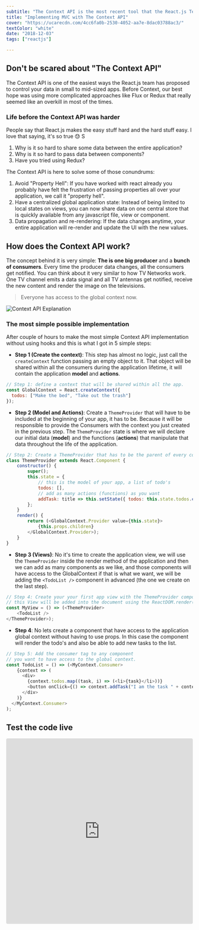 ```yaml
---
subtitle: "The Context API is the most recent tool that the React.js Team has made available to handle your application data flow. It is the perfect companion for building small to mid-sized applications without the need of Flux or Redux"
title: "Implementing MVC with The Context API"
cover: "https://ucarecdn.com/4cc6fa0b-2530-4052-aa7e-8dac03788ac3/"
textColor: "white"
date: "2018-12-03"
tags: ["reactjs"]

---
```


## Don't be scared about "The Context API"

The Context API is one of the easiest ways the React.js team has proposed to control your data in small to mid-sized apps. Before Context, our best hope was using more complicated approaches like Flux or Redux that really seemed like an overkill in most of the times.

### Life before the Context API was harder

People say that React.js makes the easy stuff hard and the hard stuff easy. I love that saying, it's so true :sweat: S

1. Why is it so hard to share some data between the entire application?
2. Why is it so hard to pass data between components?
3. Have you tried using Redux? 

The Context API is here to solve some of those conundrums:

1. Avoid "Property Hell": If you have worked with react already you probably have felt the frustration of passing properties all over your application, we call it "property hell". 
2. Have a centralized global application state: Instead of being limited to local states on views, you can now share data on one central store that is quickly available from any javascript file, view or component.
3. Data propagation and re-rendering: If the data changes anytime, your entire application will re-render and update the UI with the new values.

## How does the Context API work?

The concept behind it is very simple: **The is one big producer** and a **bunch of consumers**. Every time the producer data changes, all the consumers get notified. You can think about it very similar to how TV Networks work. One TV channel emits a data signal and all TV antennas get notified, receive the new content and render the image on the televisions. 

> Everyone has access to the global context now.

![Context API Explanation](https://ucarecdn.com/72fe5361-5b2a-460f-8c2a-2d376616abf6/)

### The most simple possible implementation

After couple of hours to make the most simple Context API implementation without using hooks and this is what I got in 5 simple steps:

- **Step 1 (Create the context)**: This step has almost no logic, just call the `createContext` function passing an empty object to it. That object will be shared within all the consumers during the application lifetime, it will contain the application **model** and **actions**.
```js
// Step 1: define a context that will be shared within all the app.
const GlobalContext = React.createContext({
  todos: ["Make the bed", "Take out the trash"]
});
```
- **Step 2 (Model and Actions)**: Create a `ThemeProvider` that will have to be included at the beginning of your app, it has to be. Because it will be responsible to provide the Consumers with the context you just created in the previous step. The `ThemeProvider` state is where we will declare our initial data (**model**) and the functions (**actions**) that manipulate that data throughout the life of the application.
```js
// Step 2: Create a ThemeProvider that has to be the parent of every consumer.
class ThemeProvider extends React.Component {
	constructor() {
	    super();
	    this.state = {
		    // this is the model of your app, a list of todo's
		    todos: [],
		    // add as many actions (functions) as you want
		    addTask: title => this.setState({ todos: this.state.todos.concat(title) })
	    };
	}
	render() {
		return (<GlobalContext.Provider value={this.state}>
	        {this.props.children}
		</GlobalContext.Provider>);
	}
}
```
- **Step 3 (Views)**:  No it's time to create the application view, we will use the `ThemeProvider` inside the render method of the application and then we can add as many components as we like, and those components will have access to the GlobalContext if that is what we want, we will be adding the `<TodoList />` component in advanced (the one we create on the last step).
```js
// Step 4: Create your your first app view with the ThemeProvider component, 
// this View will be added into the document using the ReactDOM.render() function
const MyView = () => (<ThemeProvider>
	<TodoList />
</ThemeProvider>);
```
- **Step 4**: No lets create a component that have access to the application global context without having to use props. In this case the component will render the todo's and also be able to add new tasks to the list.
```js
// Step 5: Add the consumer tag to any component 
// you want to have access to the global context.
const TodoList = () => (<MyContext.Consumer>
    {context => (
      <div>
	    {context.todos.map((task, i) => (<li>{task}</li>))}
        <button onClick={() => context.addTask("I am the task " + context.todos.length)}> + add </button>
      </div>
    )}
  </MyContext.Consumer>
);
```
## Test the code live

<iframe src="https://codesandbox.io/embed/w75wq6v01k?hidenavigation=1&view=editor" style="width:100%; height:500px; border:0; border-radius: 4px; overflow:hidden;" sandbox="allow-modals allow-forms allow-popups allow-scripts allow-same-origin"></iframe>


<!--stackedit_data:
eyJoaXN0b3J5IjpbMTMyNjc0MDkyMywzNTQwMjA3NTNdfQ==
-->
